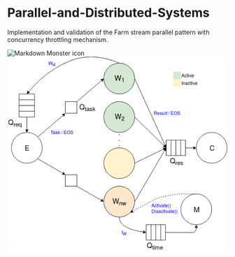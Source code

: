 # Parallel-and-Distributed-Systems

Implementation and validation of the Farm stream parallel pattern with concurrency throttling mechanism.

<img src="markdownmonstericon.png"
     alt="Markdown Monster icon"
     style="float: left; margin-right: 10px;" />
     
![](./Visualizations/schema.png)
